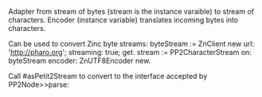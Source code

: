 Adapter from stream of bytes (stream is the instance varaible) to stream of characters.  Encoder (instance variable) translates incoming bytes into characters. 

Can be used to convert Zinc byte streams:
	byteStream := ZnClient new
 		url: 'http://pharo.org';
  		streaming: true;
  		get.
	stream := PP2CharacterStream on: byteStream encoder: ZnUTF8Encoder new.
	
Call #asPetit2Stream to convert to the interface accepted by PP2Node>>parse: